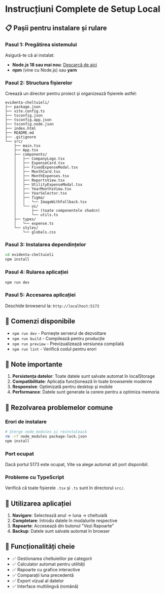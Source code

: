 # Instrucțiuni Complete de Setup Local

## 📋 Pașii pentru instalare și rulare

### Pasul 1: Pregătirea sistemului
Asigură-te că ai instalat:
- **Node.js 18 sau mai nou**: [Descarcă de aici](https://nodejs.org/)
- **npm** (vine cu Node.js) sau **yarn**

### Pasul 2: Structura fișierelor
Creează un director pentru proiect și organizează fișierele astfel:

```
evidenta-cheltuieli/
├── package.json
├── vite.config.ts
├── tsconfig.json
├── tsconfig.app.json
├── tsconfig.node.json
├── index.html
├── README.md
├── .gitignore
└── src/
    ├── main.tsx
    ├── App.tsx
    ├── components/
    │   ├── CompanyLogo.tsx
    │   ├── ExpenseCard.tsx
    │   ├── FixedExpenseModal.tsx
    │   ├── MonthCard.tsx
    │   ├── MonthExpenses.tsx
    │   ├── ReportsView.tsx
    │   ├── UtilityExpenseModal.tsx
    │   ├── YearMonthsView.tsx
    │   ├── YearSelector.tsx
    │   ├── figma/
    │   │   └── ImageWithFallback.tsx
    │   └── ui/
    │       ├── (toate componentele shadcn)
    │       └── utils.ts
    ├── types/
    │   └── expense.ts
    └── styles/
        └── globals.css
```

### Pasul 3: Instalarea dependințelor
```bash
cd evidenta-cheltuieli
npm install
```

### Pasul 4: Rularea aplicației
```bash
npm run dev
```

### Pasul 5: Accesarea aplicației
Deschide browserul la: `http://localhost:5173`

## 🔧 Comenzi disponibile

- `npm run dev` - Pornește serverul de dezvoltare
- `npm run build` - Compilează pentru producție
- `npm run preview` - Previzualizează versiunea compilată
- `npm run lint` - Verifică codul pentru erori

## 📝 Note importante

1. **Persistența datelor**: Toate datele sunt salvate automat în localStorage
2. **Compatibilitate**: Aplicația funcționează în toate browserele moderne
3. **Responsive**: Optimizată pentru desktop și mobile
4. **Performance**: Datele sunt generate la cerere pentru a optimiza memoria

## 🚨 Rezolvarea problemelor comune

### Erori de instalare
```bash
# Șterge node_modules și reinstalează
rm -rf node_modules package-lock.json
npm install
```

### Port ocupat
Dacă portul 5173 este ocupat, Vite va alege automat alt port disponibil.

### Probleme cu TypeScript
Verifică că toate fișierele `.tsx` și `.ts` sunt în directorul `src/`.

## 📱 Utilizarea aplicației

1. **Navigare**: Selectează anul → luna → cheltuială
2. **Completare**: Introdu datele în modalurile respective
3. **Rapoarte**: Accesează din butonul "Vezi Rapoarte"
4. **Backup**: Datele sunt salvate automat în browser

## 🎯 Funcționalități cheie

- ✅ Gestionarea cheltuielilor pe categorii
- ✅ Calculator automat pentru utilități
- ✅ Rapoarte cu grafice interactive
- ✅ Comparații luna precedentă
- ✅ Export vizual al datelor
- ✅ Interface multilingvă (română)
